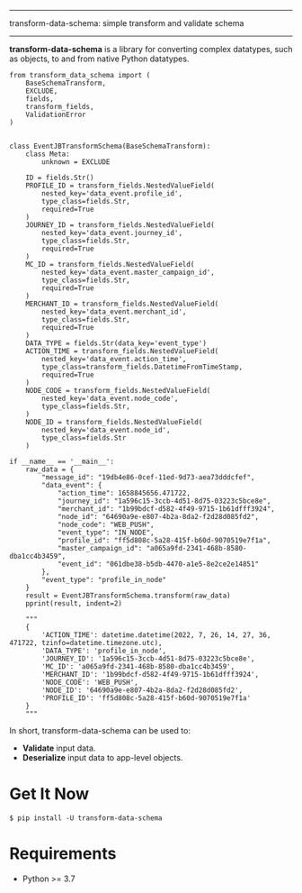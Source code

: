 ************************************************************
transform-data-schema: simple transform and validate schema
***********************************************************

**transform-data-schema** is a library for converting complex datatypes, such as objects, to and from native Python datatypes.

    from transform_data_schema import (
        BaseSchemaTransform, 
        EXCLUDE, 
        fields, 
        transform_fields, 
        ValidationError
    )


    class EventJBTransformSchema(BaseSchemaTransform):
        class Meta:
            unknown = EXCLUDE

        ID = fields.Str()
        PROFILE_ID = transform_fields.NestedValueField(
            nested_key='data_event.profile_id',
            type_class=fields.Str,
            required=True
        )
        JOURNEY_ID = transform_fields.NestedValueField(
            nested_key='data_event.journey_id',
            type_class=fields.Str,
            required=True
        )
        MC_ID = transform_fields.NestedValueField(
            nested_key='data_event.master_campaign_id',
            type_class=fields.Str,
            required=True
        )
        MERCHANT_ID = transform_fields.NestedValueField(
            nested_key='data_event.merchant_id',
            type_class=fields.Str,
            required=True
        )
        DATA_TYPE = fields.Str(data_key='event_type')
        ACTION_TIME = transform_fields.NestedValueField(
            nested_key='data_event.action_time',
            type_class=transform_fields.DatetimeFromTimeStamp,
            required=True
        )
        NODE_CODE = transform_fields.NestedValueField(
            nested_key='data_event.node_code',
            type_class=fields.Str,
        )
        NODE_ID = transform_fields.NestedValueField(
            nested_key='data_event.node_id',
            type_class=fields.Str
        )
    
    if __name__ == '__main__':
        raw_data = {
            "message_id": "19db4e86-0cef-11ed-9d73-aea73dddcfef",
            "data_event": {
                "action_time": 1658845656.471722,
                "journey_id": "1a596c15-3ccb-4d51-8d75-03223c5bce8e",
                "merchant_id": "1b99bdcf-d582-4f49-9715-1b61dfff3924",
                "node_id": "64690a9e-e807-4b2a-8da2-f2d28d085fd2",
                "node_code": "WEB_PUSH",
                "event_type": "IN_NODE",
                "profile_id": "ff5d808c-5a28-415f-b60d-9070519e7f1a",
                "master_campaign_id": "a065a9fd-2341-468b-8580-dba1cc4b3459",
                "event_id": "061dbe38-b5db-4470-a1e5-8e2ce2e14851"
            },
            "event_type": "profile_in_node"
        }
        result = EventJBTransformSchema.transform(raw_data)
        pprint(result, indent=2)
        
        """
        { 
            'ACTION_TIME': datetime.datetime(2022, 7, 26, 14, 27, 36, 471722, tzinfo=datetime.timezone.utc),
            'DATA_TYPE': 'profile_in_node',
            'JOURNEY_ID': '1a596c15-3ccb-4d51-8d75-03223c5bce8e',
            'MC_ID': 'a065a9fd-2341-468b-8580-dba1cc4b3459',
            'MERCHANT_ID': '1b99bdcf-d582-4f49-9715-1b61dfff3924',
            'NODE_CODE': 'WEB_PUSH',
            'NODE_ID': '64690a9e-e807-4b2a-8da2-f2d28d085fd2',
            'PROFILE_ID': 'ff5d808c-5a28-415f-b60d-9070519e7f1a'
        }
        """

In short, transform-data-schema can be used to:

- **Validate** input data.
- **Deserialize** input data to app-level objects.

Get It Now
==========

    $ pip install -U transform-data-schema


Requirements
============

- Python >= 3.7


